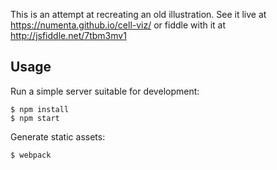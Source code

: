 This is an attempt at recreating an old illustration.  See it live at 
https://numenta.github.io/cell-viz/ or fiddle with it at 
http://jsfiddle.net/7tbm3mv1 

Usage
-----

Run a simple server suitable for development:

```
$ npm install
$ npm start
```

Generate static assets:

```
$ webpack
```
